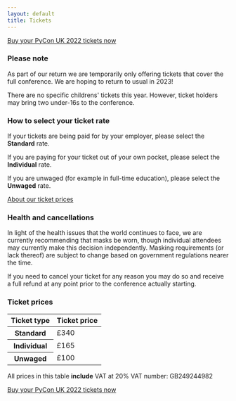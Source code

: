 ```yaml
---
layout: default
title: Tickets
---
```


<a href="https://pretix.eu/pyconuk/PyConUK2022" target="_blank">Buy your PyCon UK 2022 tickets now</a>

<div class="box box_yellow">
  <h3>Please note</h3>
  <p>As part of our return we are temporarily only offering tickets that cover the full conference. We are hoping to return to usual in 2023!</p>
  <p>There are no specific childrens' tickets this year. However, ticket holders may bring two under-16s to the conference.</p>
</div>

<div class="box box_blue">
  <h3>How to select your ticket rate</h3>
  <p>If your tickets are being paid for by your employer, please select the <strong>Standard</strong> rate.</p>
  <p>If you are paying for your ticket out of your own pocket, please select the <strong>Individual</strong> rate.</p>
  <p>If you are unwaged (for example in full-time education), please select the <strong>Unwaged</strong> rate.</p>
  <a href="/tickets/about-our-ticket-prices/">About our ticket prices</a>
</div>

<div class="box box_red">
  <h3>Health and cancellations</h3>
  <p>In light of the health issues that the world continues to face, we are currently recommending that masks be worn, though individual attendees may currently make this decision independently. Masking requirements (or lack thereof) are subject to change based on government regulations nearer the time.</p>
  <p>If you need to cancel your ticket for any reason you may do so and receive a full refund at any point prior to the conference actually starting.</p>
</div>

<div class="box box_yellow">
  <h3>Ticket prices</h3>
  <table class="table">
    <thead>
      <th scope="col">Ticket type</th>
      <th scope="col">Ticket price</th>
    </thead>
    <tbody>
      <tr>
        <th scope="row">Standard</th>
        <td>£340</td>
      </tr>
      <tr>
        <th scope="row">Individual</th>
        <td>£165</td>
      </tr>
      <tr>
        <th scope="row">Unwaged</th>
        <td>£100</td>
      </tr>
    </tbody>
  </table>

  All prices in this table <strong>include</strong> VAT at 20%
  VAT number: GB249244982
</div>

<a href="https://pretix.eu/pyconuk/PyConUK2022" target="_blank">Buy your PyCon UK 2022 tickets now</a>
